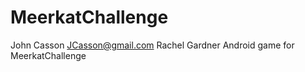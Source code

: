 MeerkatChallenge
================
John Casson <JCasson@gmail.com>
Rachel Gardner
Android game for MeerkatChallenge

